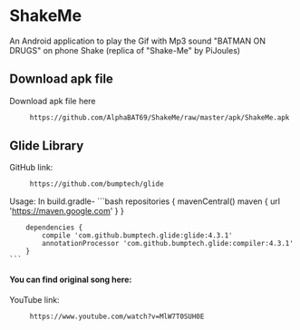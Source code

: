 # ShakeMe
An Android application to play the Gif with Mp3 sound "BATMAN ON DRUGS" on phone Shake (replica of "Shake-Me" by PiJoules)
## Download apk file
Download apk file here
```bash
	 https://github.com/AlphaBAT69/ShakeMe/raw/master/apk/ShakeMe.apk
```
## Glide Library
  GitHub link:
```bash
     https://github.com/bumptech/glide
```
  Usage:
	In build.gradle-
	```bash
		repositories {
			mavenCentral()
			maven { url 'https://maven.google.com' }
		}

		dependencies {
			compile 'com.github.bumptech.glide:glide:4.3.1'
			annotationProcessor 'com.github.bumptech.glide:compiler:4.3.1'
		}
	```
#### You can find original song here:
  YouTube link:
```bash
     https://www.youtube.com/watch?v=MlW7T0SUH0E
```
